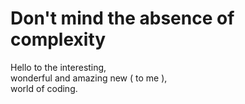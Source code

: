 <!Doctype html>
<html>
  <head>
    <title>
      A beginner
    </title>  
  </head>
  <body>
  <h1 color:red; font-family:times new romance;>
    Don't mind the absence of complexity
  </h1>
    <p>
      Hello to the interesting,<br> wonderful and amazing new ( to me ),<br> world of coding.
    </p>
  </body>
</html>
